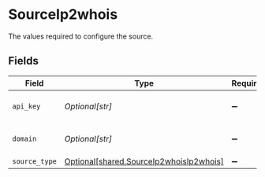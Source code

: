 # SourceIp2whois

The values required to configure the source.


## Fields

| Field                                                                                        | Type                                                                                         | Required                                                                                     | Description                                                                                  | Example                                                                                      |
| -------------------------------------------------------------------------------------------- | -------------------------------------------------------------------------------------------- | -------------------------------------------------------------------------------------------- | -------------------------------------------------------------------------------------------- | -------------------------------------------------------------------------------------------- |
| `api_key`                                                                                    | *Optional[str]*                                                                              | :heavy_minus_sign:                                                                           | Your API Key. See <a href="https://www.ip2whois.com/developers-api">here</a>.                |                                                                                              |
| `domain`                                                                                     | *Optional[str]*                                                                              | :heavy_minus_sign:                                                                           | Domain name. See <a href="https://www.ip2whois.com/developers-api">here</a>.                 | www.google.com                                                                               |
| `source_type`                                                                                | [Optional[shared.SourceIp2whoisIp2whois]](undefined/models/shared/sourceip2whoisip2whois.md) | :heavy_minus_sign:                                                                           | N/A                                                                                          |                                                                                              |